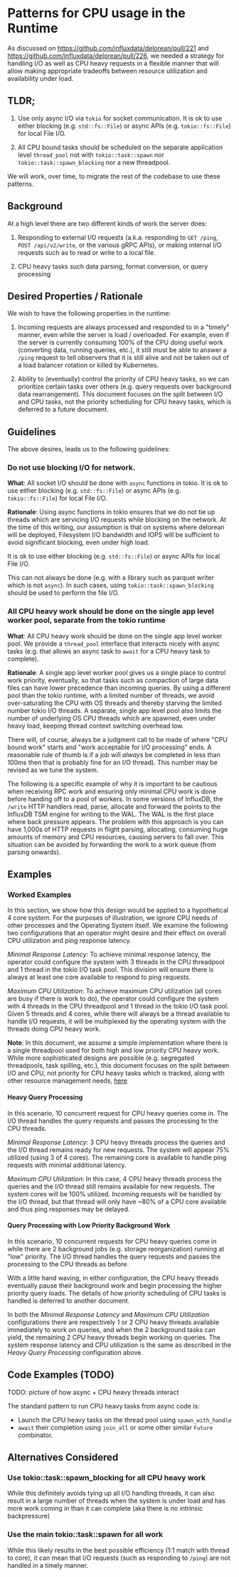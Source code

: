# Patterns for CPU usage in the Runtime

As discussed on https://github.com/influxdata/delorean/pull/221 and https://github.com/influxdata/delorean/pull/226, we needed a strategy for handling I/O as well as CPU heavy requests in a flexible manner that will allow making appropriate tradeoffs between resource utilization and availability under load.

## TLDR;

1. Use only async I/O via `tokio` for socket communication. It is ok to use either blocking (e.g. `std::fs::File`) or async APIs (e.g. `tokio::fs::File`) for local File I/O.

2. All CPU bound tasks should be scheduled on the separate application level `thread_pool` not with `tokio::task::spawn` nor `tokio::task::spawn_blocking` nor a new threadpool.

We will work, over time, to migrate the rest of the codebase to use these patterns.

## Background

At a high level there are two different kinds of work the server does:

1. Responding to external I/O requests (a.k.a. responding to `GET /ping`, `POST /api/v2/write`, or the various gRPC APIs), or making internal I/O requests such as to read or write to a local file.

2. CPU heavy tasks such data parsing, format conversion, or query processing

## Desired Properties / Rationale

We wish to have the following properties in the runtime:

1. Incoming requests are always processed and responded to in a "timely" manner, even while the server is load / overloaded. For example, even if the server is currently consuming 100% of the CPU doing useful work (converting data, running queries, etc.), it still must be able to answer a `/ping` request to tell observers that it is still alive and not be taken out of a load balancer rotation or killed by Kubernetes.

2. Ability to (eventually) control the priority of CPU heavy tasks, so we can prioritize certain tasks over others (e.g. query requests over background data rearrangement). This document focuses on the split between I/O and CPU tasks, not the priority scheduling for CPU heavy tasks, which is deferred to a future document.


## Guidelines

The above desires, leads us to the following guidelines:

### Do not use blocking I/O for network.

**What**: All socket I/O should be done with `async` functions in tokio. It is ok to use either blocking (e.g. `std::fs::File`) or async APIs (e.g. `tokio::fs::File`) for local File I/O.

**Rationale**: Using async functions in tokio ensures that we do not tie up threads which are servicing I/O requests while blocking on the network. At the time of this writing, our assumption is that on systems where delorean will be deployed, Filesystem I/O bandwidth and IOPS will be sufficient to avoid significant blocking, even under high load.

It is ok to use either blocking (e.g. `std::fs::File`) or  async APIs for local File I/O.

This can not always be done (e.g. with a library such as parquet writer which is not `async`). In such cases, using `tokio::task::spawn_blocking` should be used to perform the file I/O.

### All CPU heavy work should be done on the single app level worker pool, separate from the tokio runtime

**What**: All CPU heavy work should be done on the single app level worker pool. We provide a `thread_pool` interface that interacts nicely with async tasks (e.g. that allows an async task to `await` for a CPU heavy task to complete).

**Rationale**: A single app level worker pool gives us a single place to control work priority, eventually, so that tasks such as compaction of large data files can have lower precedence than incoming queries. By using a different pool than the tokio runtime, with a limited number of threads, we avoid over-saturating the CPU with OS threads and thereby starving the limited number tokio I/O threads. A separate, single app level pool also limits the number of underlying OS CPU threads which are spawned, even under heavy load, keeping thread context switching overhead low.

There will, of course, always be a judgment call to be made of where "CPU bound work" starts and "work acceptable for I/O processing"  ends. A reasonable rule of thumb is if a job will *always* be completed in less than 100ms then that is probably fine for an I/O thread). This number may be revised as we tune the system.

The following is a specific example of why it is important to be cautious when receiving RPC work and ensuring only minimal CPU work is done before handing off to a pool of workers. In some versions of InfluxDB, the `/write` HTTP handlers read, parse, allocate and forward the points to the InfluxDB TSM engine for writing to the WAL. The WAL is the first place where back pressure appears. The problem with this approach is you can have 1,000s of HTTP requests in flight parsing, allocating, consuming huge amounts of memory and CPU resources, causing servers to fall over. This situation can be avoided by forwarding the work to a work queue (from parsing onwards).


## Examples

### Worked Examples

In this section, we show how this design would be applied to a hypothetical 4 core system. For the purposes of illustration, we ignore CPU needs of other processes and the Operating System itself. We examine the following two configurations that an operator might desire and their effect on overall CPU utilization and ping response latency.

*Minimal Response Latency*: To achieve minimal response latency, the operator could configure the system with 3 threads in the CPU threadpool and 1 thread in the tokio I/O task pool. This division will ensure there is always at least one core available to respond to ping requests.

*Maximum CPU Utilization*: To achieve maximum CPU utilization (all cores are busy if there is work to do), the operator could configure the system with 4 threads in the CPU threadpool and 1 thread in the tokio I/O task pool. Given 5 threads and 4 cores, while there will always be a thread available to handle I/O requests, it will be multiplexed by the operating system with the threads doing CPU heavy work.

**Note**: In this document, we assume a simple implementation where there is a single threadpool used for both high and low priority CPU heavy work. While more sophisticated designs are possible (e.g.  segregated threadpools, task spilling, etc.), this document focuses on the split between I/O and CPU, not priority for CPU heavy tasks which is tracked, along with other resource management needs, [here](https://github.com/influxdata/delorean/issues/241)

#### Heavy Query Processing

In this scenario, 10 concurrent request for CPU heavy queries come in. The I/O thread handles the query requests and passes the processing to the CPU threads.

*Minimal Response Latency*: 3 CPU heavy threads process the queries and the I/O thread remains ready for new requests. The system will appear 75% utilized (using 3 of 4 cores). The remaining core is available to handle ping requests with minimal additional latency.

*Maximum CPU Utilization*: In this case, 4 CPU heavy threads process the queries and the I/O thread still remains available for new requests. The system cores will be 100% utilized. Incoming requests will be handled by the I/O thread, but that thread will only have ~80% of a CPU core available and thus ping responses may be delayed.


#### Query Processing with Low Priority Background Work

In this scenario, 10 concurrent requests for CPU heavy queries come in while there are 2 background jobs (e.g. storage reorganization) running at "low" priority. The I/O thread handles the query requests and passes the processing to the CPU threads as before.

With a little hand waving, in either configuration, the CPU heavy threads eventually pause their background work and begin processing the higher priority query loads. The details of how priority scheduling of CPU tasks is handled is deferred to another document.

In both the *Minimal Response Latency* and *Maximum CPU Utilization* configurations there are respectively 1 or 2 CPU heavy threads available immediately to work on queries, and when the 2 background tasks can yield, the remaining 2 CPU heavy threads begin working on queries. The system response latency and CPU utilization is the same as described in the *Heavy Query Processing* configuration above.

## Code Examples (TODO)

TODO: picture of how async + CPU heavy threads interact

The standard pattern to run CPU heavy tasks from async code is:
* Launch the CPU heavy tasks on the thread pool using `spawn_with_handle`
* `await` their completion using `join_all` or some other similar `Future` combinator.

## Alternatives Considered

###  Use tokio::task::spawn_blocking for all CPU heavy work
While this definitely avoids tying up all I/O handling threads, it can also result in a large number of threads when the system is under load and has more work coming in than it can complete (aka there is no intrinsic backpressure)

### Use the main tokio::task::spawn for all  work
While this  likely results in the best possible efficiency (1:1 match with thread to core), it can mean that I/O requests (such as responding to `/ping`) are not handled in a timely manner.
